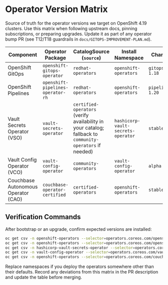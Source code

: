 # Operator Version Matrix

Source of truth for the operator versions we target on OpenShift 4.19 clusters. Use this matrix when following upstream docs, pinning subscriptions, or preparing upgrades. Update it as part of any operator bump PR (see T12/T18 guardrails in `docs/GITOPS-IMPROVEMENT-PLAN.md`).

| Component | Operator Package | CatalogSource (`source`) | Install Namespace | Channel | Starting CSV / Version | Upstream Docs |
|-----------|------------------|--------------------------|------------------|---------|------------------------|---------------|
| OpenShift GitOps | `openshift-gitops-operator` | `redhat-operators` | `openshift-operators` | `gitops-1.18` | `openshift-gitops-operator.v1.18.0` | https://docs.redhat.com/en/documentation/red_hat_openshift_gitops/1.18 |
| OpenShift Pipelines | `openshift-pipelines-operator-rh` | `redhat-operators` | `openshift-operators` | `pipelines-1.20` | `openshift-pipelines-operator-rh.v1.20.0` | https://docs.redhat.com/en/documentation/red_hat_openshift_pipelines/1.20 |
| Vault Secrets Operator (VSO) | `vault-secrets-operator` | `certified-operators` (verify availability in your catalog; fallback to `community-operators` if needed) | `hashicorp-vault-secrets-operator` | `stable` | `vault-secrets-operator.v1.0.1` | https://developer.hashicorp.com/vault/docs/platform/k8s/vso |
| Vault Config Operator (VCO) | `vault-config-operator` | `community-operators` | `vault-config-operator` | `alpha` | `vault-config-operator.v0.8.34` | https://github.com/redhat-cop/vault-config-operator |
| Couchbase Autonomous Operator (CAO) | `couchbase-operator-certified` | `certified-operators` | `openshift-operators` | `stable` | `<verify in cluster>` | https://docs.couchbase.com/operator/current/overview.html |

## Verification Commands

After bootstrap or an upgrade, confirm expected versions are installed:

```bash
oc get csv -n openshift-operators --selector=operators.coreos.com/openshift-gitops-operator.openshift-operators
oc get csv -n openshift-operators --selector=operators.coreos.com/openshift-pipelines-operator-rh.openshift-operators
oc get csv -n hashicorp-vault-secrets-operator --selector=operators.coreos.com/vault-secrets-operator.vault-secrets-operator
oc get csv -n vault-config-operator --selector=operators.coreos.com/vault-config-operator.vault-config-operator
oc get csv -n openshift-operators --selector=operators.coreos.com/couchbase-operator-certified.openshift-operators
```

Replace namespaces if you deploy the operators somewhere other than their defaults. Record any deviations from this matrix in the PR description and update the table before merging.
